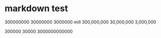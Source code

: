 # markdown test

300000000
30000000
3000000 mill
300,000,000
30,000,000
3,000,000


300000
30000
3000000000000